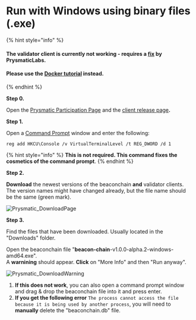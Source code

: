# Run with Windows using binary files \(.exe\)



{% hint style="info" %}
#### The validator client is currently not working - requires a [fix](https://github.com/prysmaticlabs/prysm/issues/5456#issue-601128068) by PrysmaticLabs. 

#### Please use the [Docker tutorial](https://kb.beaconcha.in/tutorial-eth2-multiclient/docker-beaconnode-and-validator) instead.
{% endhint %}

**Step 0.**

Open the [Prysmatic Participation Page](https://prylabs.net/participate) and the [client release page](https://github.com/prysmaticlabs/prysm/releases)**.**

**Step 1.**

Open a [Command Prompt](https://www.wikihow.com/Open-the-Command-Prompt-in-Windows) window and enter the following: 

`reg add HKCU\Console /v VirtualTerminalLevel /t REG_DWORD /d 1`

{% hint style="info" %}
**This is not required. This command fixes the cosmetics of the command prompt**.
{% endhint %}

**Step 2.**

**Download** the newest versions of the beaconchain **and** validator clients. The version names might have changed already, but the file name should be the same \(green mark\).

![Prysmatic\_DownloadPage](https://user-images.githubusercontent.com/26490734/79451678-33b69c80-7fe7-11ea-80c8-b92c75fbb937.png)

**Step 3.**

Find the files that have been downloaded. Usually located in the "Downloads" folder.  
  
Open the beaconchain file  "**beacon-chain**-v1.0.0-alpha.2-windows-amd64.exe".   
A **warnining** should appear. **Click** on "More Info" and then "Run anyway".

![Prysmatic\_DownloadWarning](https://user-images.githubusercontent.com/26490734/79451935-a1fb5f00-7fe7-11ea-875d-f443afe24b09.png)

1. **If this does not work**, you can also open a command prompt window and drag & drop the beaconchain file into it and press enter.
2. **If you get the following error** `The process cannot access the file because it is being used by another process`,  you will need to **manually** delete the "beaconchain.db" file.

